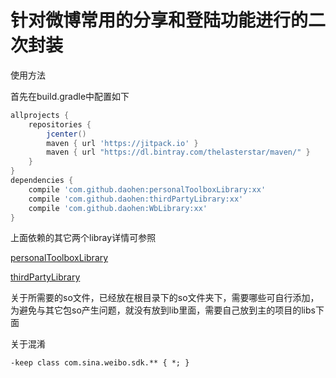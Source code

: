 # 针对微博常用的分享和登陆功能进行的二次封装

使用方法

首先在build.gradle中配置如下
```gradle
allprojects {
    repositories {
        jcenter()
        maven { url 'https://jitpack.io' }
        maven { url "https://dl.bintray.com/thelasterstar/maven/" }
    }
}
dependencies {
    compile 'com.github.daohen:personalToolboxLibrary:xx'
    compile 'com.github.daohen:thirdPartyLibrary:xx'
    compile 'com.github.daohen:WbLibrary:xx'
}
```
上面依赖的其它两个libray详情可参照

[personalToolboxLibrary][1]

[thirdPartyLibrary][2]

关于所需要的so文件，已经放在根目录下的so文件夹下，需要哪些可自行添加，为避免与其它包so产生问题，就没有放到lib里面，需要自己放到主的项目的libs下面

关于混淆
```
-keep class com.sina.weibo.sdk.** { *; }
```

[1]:https://github.com/daohen/personalToolboxLibrary
[2]:https://github.com/daohen/thirdPartyLibrary